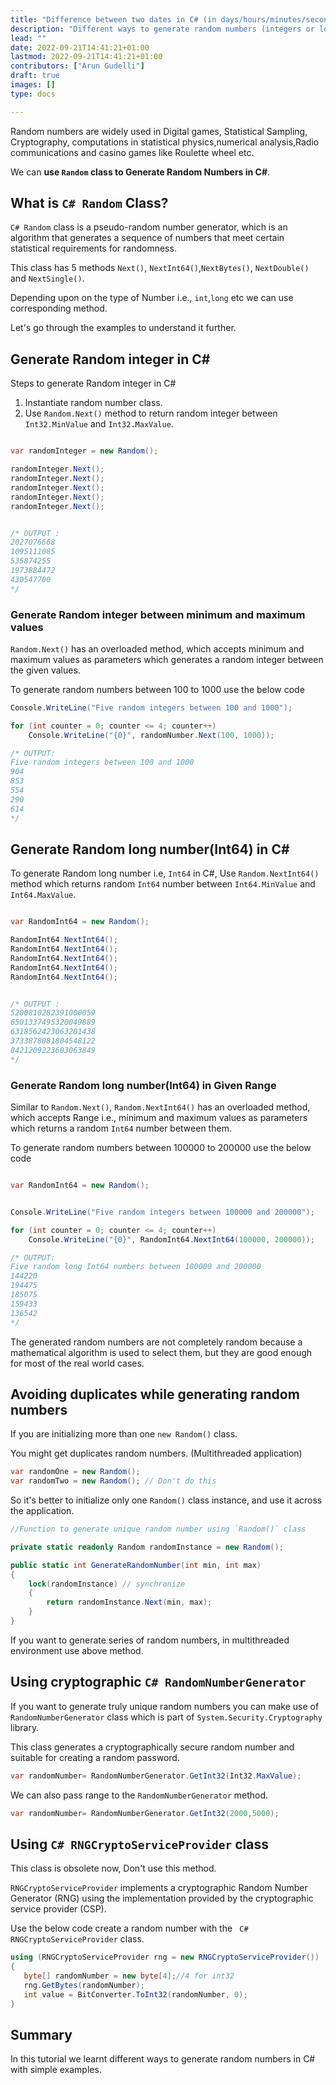 ```yaml
---
title: "Difference between two dates in C# (in days/hours/minutes/seconds)"
description: "Different ways to generate random numbers (integers or long) in C# with simple examples."
lead: ""
date: 2022-09-21T14:41:21+01:00
lastmod: 2022-09-21T14:41:21+01:00
contributors: ["Arun Gudelli"]
draft: true
images: []
type: docs

---
```



Random numbers are widely used in Digital games, Statistical Sampling, Cryptography, computations in statistical physics,numerical analysis,Radio communications and casino games like Roulette wheel etc. 

We can **use `Random` class to Generate Random Numbers in C#**.

## What is  `C# Random` Class?

`C# Random` class is a pseudo-random number generator, which is an algorithm that generates a sequence of numbers that meet certain statistical requirements for randomness.

This class has 5 methods `Next()`, `NextInt64()`,`NextBytes()`, `NextDouble()` and `NextSingle()`. 

Depending upon on the type of Number i.e., `int`,`long` etc we can use corresponding method.

Let's go through the examples to understand it further. 

## Generate Random integer in C# 

Steps to generate Random integer in C# 

1. Instantiate random number class.
2. Use `Random.Next()` method to return random integer between `Int32.MinValue` and `Int32.MaxValue`.

```csharp

var randomInteger = new Random();

randomInteger.Next();
randomInteger.Next();
randomInteger.Next();
randomInteger.Next();
randomInteger.Next(); 


/* OUTPUT : 
2027076668
1095111085
535874255
1973884472
430547700
*/
```

### Generate Random integer between minimum and maximum values

`Random.Next()` has an overloaded method, which accepts minimum and maximum values as parameters which generates a random integer between the given values.

To generate random numbers between 100 to 1000 use the below code

```csharp
Console.WriteLine("Five random integers between 100 and 1000");

for (int counter = 0; counter <= 4; counter++)
    Console.WriteLine("{0}", randomNumber.Next(100, 1000));

/* OUTPUT:
Five random integers between 100 and 1000
904
853
554
290
614
*/
```

## Generate Random long number(Int64) in C# 

To generate Random long number i.e, `Int64` in C#, Use `Random.NextInt64()` method which returns random `Int64` number between `Int64.MinValue` and `Int64.MaxValue`.

```csharp

var RandomInt64 = new Random();

RandomInt64.NextInt64();
RandomInt64.NextInt64();
RandomInt64.NextInt64();
RandomInt64.NextInt64();
RandomInt64.NextInt64(); 


/* OUTPUT : 
5200810282391000059
6501337495320049889
6318562423063201438
3733878081804548122
8421209223603063849
*/
```

### Generate Random long number(Int64) in Given Range

Similar to `Random.Next()`, `Random.NextInt64()` has an overloaded method, which accepts Range i.e., minimum and maximum values as parameters which returns a random `Int64` number between them.

To generate random numbers between 100000 to 200000 use the below code

```csharp

var RandomInt64 = new Random();


Console.WriteLine("Five random integers between 100000 and 200000");

for (int counter = 0; counter <= 4; counter++)
    Console.WriteLine("{0}", RandomInt64.NextInt64(100000, 200000));

/* OUTPUT:
Five random long Int64 numbers between 100000 and 200000
144220
194475
185075
159433
136542
*/
```

The generated random numbers are not completely random because a mathematical algorithm is used to select them, but they are good enough for most of the real world cases.

## Avoiding duplicates while generating random numbers

If you are initializing more than one `new Random()` class. 

You might get duplicates random numbers. (Multithreaded application)

```csharp
var randomOne = new Random();
var randomTwo = new Random(); // Don't do this
```

So it's better to initialize only one `Random()` class instance, and use it across the application.

```csharp
//Function to generate unique random number using `Random()` class

private static readonly Random randomInstance = new Random();

public static int GenerateRandomNumber(int min, int max)
{
    lock(randomInstance) // synchronize
    {
        return randomInstance.Next(min, max);
    }
}
```
If you want to generate series of random numbers, in multithreaded environment use above method.

## Using cryptographic `C# RandomNumberGenerator`

If you want to generate truly unique random numbers you can make use of `RandomNumberGenerator` class which is part of `System.Security.Cryptography` library.

This class generates a cryptographically secure random number and suitable for creating a random password.

```csharp
var randomNumber= RandomNumberGenerator.GetInt32(Int32.MaxValue);

```

We can also pass range to the `RandomNumberGenerator` method.

```csharp
var randomNumber= RandomNumberGenerator.GetInt32(2000,5000);

```

## Using `C# RNGCryptoServiceProvider` class

This class is obsolete now, Don't use this method.

`RNGCryptoServiceProvider` implements a cryptographic Random Number Generator (RNG) using the implementation provided by the cryptographic service provider (CSP).

Use the below code create a random number with the ` C# RNGCryptoServiceProvider` class.

```csharp
using (RNGCryptoServiceProvider rng = new RNGCryptoServiceProvider())
{
   byte[] randomNumber = new byte[4];//4 for int32
   rng.GetBytes(randomNumber);
   int value = BitConverter.ToInt32(randomNumber, 0);
}
```

## Summary

In this tutorial we learnt different ways to generate random numbers in C# with simple examples.

















